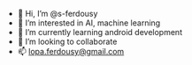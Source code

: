 - 👋 Hi, I’m @s-ferdousy
- 👀 I’m interested in AI, machine learning
- 🌱 I’m currently learning android development
- 💞️ I’m looking to collaborate
- 📫 lopa.ferdousy@gmail.com

<!---
s-ferdousy/s-ferdousy is a ✨ special ✨ repository because its `README.md` (this file) appears on your GitHub profile.
You can click the Preview link to take a look at your changes.
--->
